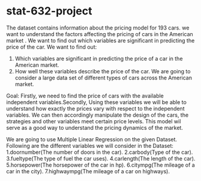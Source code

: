# stat-632-project
The dataset contains information about the pricing model for 193 cars. we want to understand the factors affecting the pricing of cars in the American market .
We want to find out which variables are significant in predicting the price of the car.
We want to find out: 
1. Which variables are significant in predicting the price of a car in the American market.
2. How well these variables describe the price of the car.
We are going to consider a large data set of different types of cars across the American market.

Goal:
Firstly, we need to find the price of cars with the available independent variables.Secondly, Using these variables we will be able to understand how exactly the prices vary with respect to the independent variables. We can then accordingly manipulate the design of the cars, the strategies and other variables meet certain price levels. This model wil serve as a good way to understand the pricing dynamics of the market.

We are going to use Multiple Linear Regression on the given Dataset.
Following are the different variables we will consider in the Dataset:
1.doornumber(The number of doors in the car).
2.carbody(Type of the car).
3.fueltype(The type of fuel the car uses).
4.carlength(The length of the car).
5.horsepower(The horsepower of the car in hp).
6.citympg(The mileage of a car in the city).
7.highwaympg(The mileage of a car on highways).

